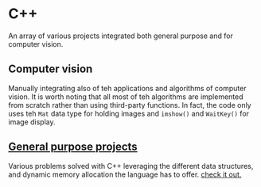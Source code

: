 # C++

An array of various projects integrated both general purpose and for computer vision.

## Computer vision

Manually integrating also of teh applications and algorithms of computer vision. It is worth noting that all most of teh algorithms are implemented from scratch rather than using third-party functions. In fact, the code only uses teh `Mat` data type for holding images and `imshow()` and `WaitKey()` for image display.

## [General purpose projects](General%20purpose)

Various problems solved with C++ leveraging the different data structures, and dynamic memory allocation the language has to offer. [check it out.](General%20purpose)
